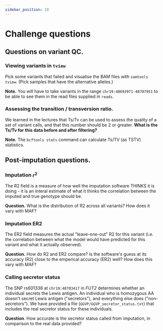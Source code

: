 ```yaml
---
sidebar_position: 10
---
```


# Challenge questions

## Questions on variant QC.

### Viewing variants in `tview`

Pick some variants that failed and visualise the BAM files with `samtools tview`. (Pick samples
that have the alternative alleles.)

**Note.** You will have to take variants in the range `chr19:48693971-48707951` to be able to see them in
the read files supplied in `reads`.

### Assessing the transition / transversion ratio.

We learned in the lectures that Ts/Tv can be used to assess the quality of a set of variant calls,
and that this number should be 2 or greater. **What is the Ts/Tv for this data before and after
filtering?**

**Note.** The `bcftools stats` command can calculate Ts/TV (as TSTV) statistics.

## Post-imputation questions.

### Imputation $r^2$

The R2 field is a measure of how well the imputation software THINKS it is doing - it is an interal
estimate of what it thinks the correlation between the imputed and true genotype should be.

**Question.** What is the distribution of R2 across all variants? How does it vary with MAF?

### Imputation ER2

The ER2 field measures the actual "leave-one-out" R2 for this variant (i.e. the correlation between
what the model would have predicted for this variant and what it actually observed).

**Question.** How do R2 and ER2 compare? Is the software's guess at its accuracy (R2) close to the
emperical accuracy (ER2) well?  How does this vary with MAF?

### Calling secretor status

The SNP rs601338 at `chr19:48703417` in *FUT2* determines whether an individual secrets the Lewis
antigen. An individual who is homozygous AA doesn't secret Lewis antigen ("secretors"), and
everything else does ("non-secretors"). We have provided a file
(`GGVP/GGVP_secretor_status.txt`) that includes the real secretor status for these individuals.

**Question**. How accurate is the secretor status called from imputation, in comparison to the real data provided?


